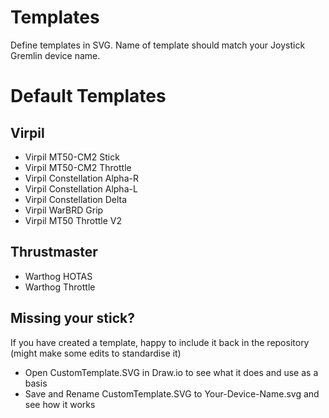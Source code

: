 # Templates

Define templates in SVG. Name of template should match your Joystick Gremlin device name.

# Default Templates

## Virpil
- Virpil MT50-CM2 Stick
- Virpil MT50-CM2 Throttle
- Virpil Constellation Alpha-R
- Virpil Constellation Alpha-L
- Virpil Constellation Delta
- Virpil WarBRD Grip
- Virpil MT50 Throttle V2

## Thrustmaster
- Warthog HOTAS
- Warthog Throttle

## Missing your stick?
If you have created a template, happy to include it back in the repository (might make some edits to standardise it)

- Open CustomTemplate.SVG in Draw.io to see what it does and use as a basis
- Save and Rename CustomTemplate.SVG to Your-Device-Name.svg and see how it works
